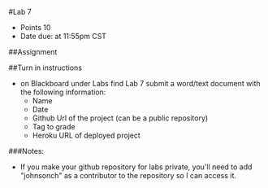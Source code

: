#Lab 7
* Points 10
* Date due: at 11:55pm CST

##Assignment

##Turn in instructions
* on Blackboard under Labs find Lab 7 submit a word/text document with the following information:
  * Name
  * Date
  * Github Url of the project (can be a public repository)
  * Tag to grade
  * Heroku URL of deployed project

###Notes:
* If you make your github repository for labs private, you'll need to add "johnsonch" as a contributor to the repository so I can access it.
